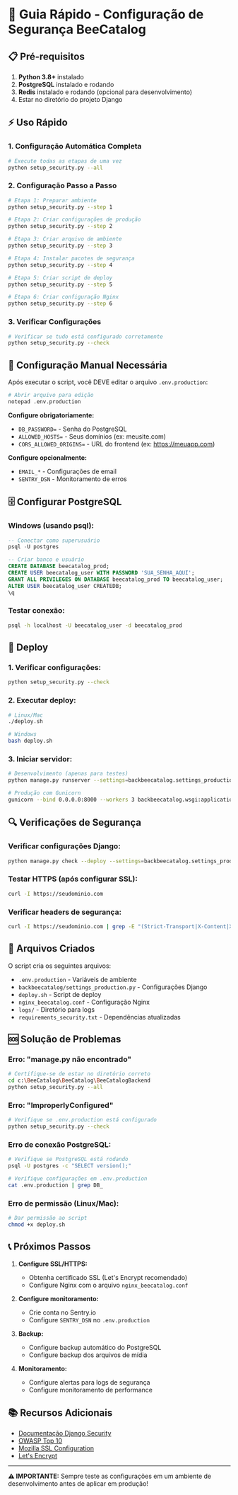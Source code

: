 # 🚀 Guia Rápido - Configuração de Segurança BeeCatalog

## 📋 Pré-requisitos

1. **Python 3.8+** instalado
2. **PostgreSQL** instalado e rodando
3. **Redis** instalado e rodando (opcional para desenvolvimento)
4. Estar no diretório do projeto Django

## ⚡ Uso Rápido

### 1. Configuração Automática Completa
```bash
# Execute todas as etapas de uma vez
python setup_security.py --all
```

### 2. Configuração Passo a Passo
```bash
# Etapa 1: Preparar ambiente
python setup_security.py --step 1

# Etapa 2: Criar configurações de produção
python setup_security.py --step 2

# Etapa 3: Criar arquivo de ambiente
python setup_security.py --step 3

# Etapa 4: Instalar pacotes de segurança
python setup_security.py --step 4

# Etapa 5: Criar script de deploy
python setup_security.py --step 5

# Etapa 6: Criar configuração Nginx
python setup_security.py --step 6
```

### 3. Verificar Configurações
```bash
# Verificar se tudo está configurado corretamente
python setup_security.py --check
```

## 🔧 Configuração Manual Necessária

Após executar o script, você DEVE editar o arquivo `.env.production`:

```bash
# Abrir arquivo para edição
notepad .env.production
```

**Configure obrigatoriamente:**
- `DB_PASSWORD=` - Senha do PostgreSQL
- `ALLOWED_HOSTS=` - Seus domínios (ex: meusite.com)
- `CORS_ALLOWED_ORIGINS=` - URL do frontend (ex: https://meuapp.com)

**Configure opcionalmente:**
- `EMAIL_*` - Configurações de email
- `SENTRY_DSN` - Monitoramento de erros

## 🗄️ Configurar PostgreSQL

### Windows (usando psql):
```sql
-- Conectar como superusuário
psql -U postgres

-- Criar banco e usuário
CREATE DATABASE beecatalog_prod;
CREATE USER beecatalog_user WITH PASSWORD 'SUA_SENHA_AQUI';
GRANT ALL PRIVILEGES ON DATABASE beecatalog_prod TO beecatalog_user;
ALTER USER beecatalog_user CREATEDB;
\q
```

### Testar conexão:
```bash
psql -h localhost -U beecatalog_user -d beecatalog_prod
```

## 🚀 Deploy

### 1. Verificar configurações:
```bash
python setup_security.py --check
```

### 2. Executar deploy:
```bash
# Linux/Mac
./deploy.sh

# Windows
bash deploy.sh
```

### 3. Iniciar servidor:
```bash
# Desenvolvimento (apenas para testes)
python manage.py runserver --settings=backbeecatalog.settings_production

# Produção com Gunicorn
gunicorn --bind 0.0.0.0:8000 --workers 3 backbeecatalog.wsgi:application
```

## 🔍 Verificações de Segurança

### Verificar configurações Django:
```bash
python manage.py check --deploy --settings=backbeecatalog.settings_production
```

### Testar HTTPS (após configurar SSL):
```bash
curl -I https://seudominio.com
```

### Verificar headers de segurança:
```bash
curl -I https://seudominio.com | grep -E "(Strict-Transport|X-Content|X-Frame)"
```

## 📁 Arquivos Criados

O script cria os seguintes arquivos:

- `.env.production` - Variáveis de ambiente
- `backbeecatalog/settings_production.py` - Configurações Django
- `deploy.sh` - Script de deploy
- `nginx_beecatalog.conf` - Configuração Nginx
- `logs/` - Diretório para logs
- `requirements_security.txt` - Dependências atualizadas

## 🆘 Solução de Problemas

### Erro: "manage.py não encontrado"
```bash
# Certifique-se de estar no diretório correto
cd c:\BeeCatalog\BeeCatalog\BeeCatalogBackend
python setup_security.py --all
```

### Erro: "ImproperlyConfigured"
```bash
# Verifique se .env.production está configurado
python setup_security.py --check
```

### Erro de conexão PostgreSQL:
```bash
# Verifique se PostgreSQL está rodando
psql -U postgres -c "SELECT version();"

# Verifique configurações em .env.production
cat .env.production | grep DB_
```

### Erro de permissão (Linux/Mac):
```bash
# Dar permissão ao script
chmod +x deploy.sh
```

## 📞 Próximos Passos

1. **Configure SSL/HTTPS:**
   - Obtenha certificado SSL (Let's Encrypt recomendado)
   - Configure Nginx com o arquivo `nginx_beecatalog.conf`

2. **Configure monitoramento:**
   - Crie conta no Sentry.io
   - Configure `SENTRY_DSN` no `.env.production`

3. **Backup:**
   - Configure backup automático do PostgreSQL
   - Configure backup dos arquivos de mídia

4. **Monitoramento:**
   - Configure alertas para logs de segurança
   - Configure monitoramento de performance

## 📚 Recursos Adicionais

- [Documentação Django Security](https://docs.djangoproject.com/en/stable/topics/security/)
- [OWASP Top 10](https://owasp.org/www-project-top-ten/)
- [Mozilla SSL Configuration](https://ssl-config.mozilla.org/)
- [Let's Encrypt](https://letsencrypt.org/)

---

**⚠️ IMPORTANTE:** Sempre teste as configurações em um ambiente de desenvolvimento antes de aplicar em produção!